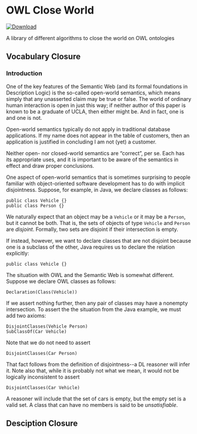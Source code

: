 # OWL Close World

[ ![Download](https://api.bintray.com/packages/opencaesar/owl-tools/owl-close-world/images/download.svg) ](https://bintray.com/opencaesar/owl-tools/owl-close-world/_latestVersion)

A library of different algorithms to close the world on OWL ontologies

## Vocabulary Closure

### Introduction

One of the key features of the Semantic Web (and its formal foundations in Description Logic) is the so-called open-world semantics, which means simply that any unasserted claim may be true or false. The world of ordinary human interaction is open in just this way; if neither author of this paper is known to be a graduate of UCLA, then either might be. And in fact, one is and one is not.

Open-world semantics typically do not apply in traditional database applications. If my name does not appear in the table of customers, then an application is justified in concluding I am not (yet) a customer.

Neither open- nor closed-world semantics are “correct”, per se. Each has its appropriate uses, and it is important to be aware of the semantics in effect and draw proper conclusions.

One aspect of open-world semantics that is sometimes surprising to people familiar with object-oriented software development has to do with implicit disjointness. Suppose, for example, in Java, we declare classes as follows:
```
public class Vehicle {}
public class Person {}
```
We naturally expect that an object may be a `Vehicle` or it may be a `Person`, but it cannot be both. That is, the sets of objects of type `Vehicle` and `Person` are _disjoint_. Formally, two sets are disjoint if their intersection is empty.

If instead, however, we want to declare classes that are not disjoint because one is a subclass of the other, Java requires us to declare the relation explicitly:
```
public class Vehicle {}
```
The situation with OWL and the Semantic Web is somewhat different. Suppose we declare OWL classes as follows:
```
Declaration(Class(Vehicle))
```
If we assert nothing further, then any pair of classes may have a nonempty intersection. To assert the the situation from the Java example, we must add two axioms:
```
DisjointClasses(Vehicle Person)
SubClassOf(Car Vehicle)
```
Note that we do not need to assert
```
DisjointClasses(Car Person)
```
That fact follows from the definition of disjointness--a DL reasoner will infer it. Note also that, while it is probably not what we mean, it would not be logically inconsistent to assert
```
DisjointClasses(Car Vehicle)
```
A reasoner will include that the set of cars is empty, but the empty set is a valid set. A class that can have no members is said to be _unsatisfiable_.
## Desciption Closure
